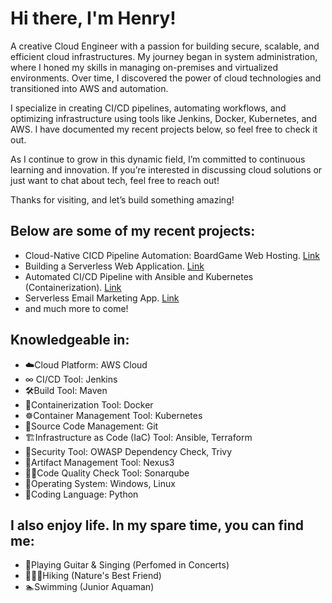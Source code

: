 Hi there, I'm Henry!
=============================================================================================================================

A creative Cloud Engineer with a passion for building secure, scalable, and efficient cloud infrastructures. My journey began in system administration, where I honed my skills in managing on-premises and virtualized environments. Over time, I discovered the power of cloud technologies and transitioned into AWS and automation.

I specialize in creating CI/CD pipelines, automating workflows, and optimizing infrastructure using tools like Jenkins, Docker, Kubernetes, and AWS. I have documented my recent projects below, so feel free to check it out.

As I continue to grow in this dynamic field, I’m committed to continuous learning and innovation. If you’re interested in discussing cloud solutions or just want to chat about tech, feel free to reach out!

Thanks for visiting, and let’s build something amazing!

## Below are some of my recent projects:

- Cloud-Native CICD Pipeline Automation: BoardGame Web Hosting. [Link](https://github.com/HenryMark01/Boardgame)
- Building a Serverless Web Application. [Link](https://github.com/HenryMark01/AWS-Projects/tree/main/Cloud%20Based%20e-book%20Delivery%20Solution)
- Automated CI/CD Pipeline with Ansible and Kubernetes (Containerization). [Link](https://github.com/HenryMark01/kubernetes_project)
- Serverless Email Marketing App. [Link](https://github.com/HenryMark01/AWS-Projects/tree/main/Serverless%20Email%20Marketing%20App)
- and much more to come!

## Knowledgeable in: 
- ☁️Cloud Platform: AWS Cloud 
- ∞ CI/CD Tool: Jenkins 
- 🛠️Build Tool: Maven
- 🐳Containerization Tool: Docker 
- ☸Container Management Tool: Kubernetes
- 🦊Source Code Management: Git
- 🏗Infrastructure as Code (IaC) Tool: Ansible, Terraform 
- 🔐Security Tool: OWASP Dependency Check, Trivy
- 📜Artifact Management Tool: Nexus3
- 👨‍💻Code Quality Check Tool: Sonarqube
- 🐧Operating System: Windows, Linux 
- 🐍Coding Language: Python 

## I also enjoy life. In my spare time, you can find me:
- 🎸Playing Guitar & Singing (Perfomed in Concerts)
- 🧗🏻‍♀️Hiking (Nature's Best Friend)
- 🏊Swimming (Junior Aquaman)

